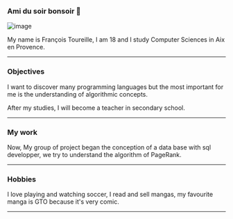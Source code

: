 ### Ami du soir bonsoir 👋
![image](![image](https://www.google.com/url?sa=i&url=https%3A%2F%2Fwww.retrocrush.tv%2Fseries%2F007960s%2Fgreat-teacher-onizuka&psig=AOvVaw2kKr5mUjRx97WzvAwZTjls&ust=1668592698473000&source=images&cd=vfe&ved=0CBAQjRxqFwoTCJjPwar2r_sCFQAAAAAdAAAAABAM)
)

My name is François Toureille, I am 18 and I study Computer Sciences in Aix en Provence.
***
### Objectives
I want to discover many programming languages but the most important for me is the understanding of algorithmic concepts.

After my studies, I will become a teacher in secondary school.
***
### My work
Now, My group of project began the conception of a data base with sql developper, we try to understand the algorithm of PageRank.
***
### Hobbies
I love playing and watching soccer, I read and sell mangas, my favourite manga is GTO because it's very comic.
***
<!--
**FrancoisToureille/FrancoisToureille** is a ✨ _special_ ✨ repository because its `README.md` (this file) appears on your GitHub profile.

Here are some ideas to get you started:

- 🔭 I’m currently working on ...
- 🌱 I’m currently learning ...
- 👯 I’m looking to collaborate on ...
- 🤔 I’m looking for help with ...
- 💬 Ask me about ...
- 📫 How to reach me: ...
- 😄 Pronouns: ...
- ⚡ Fun fact: ...
-->
